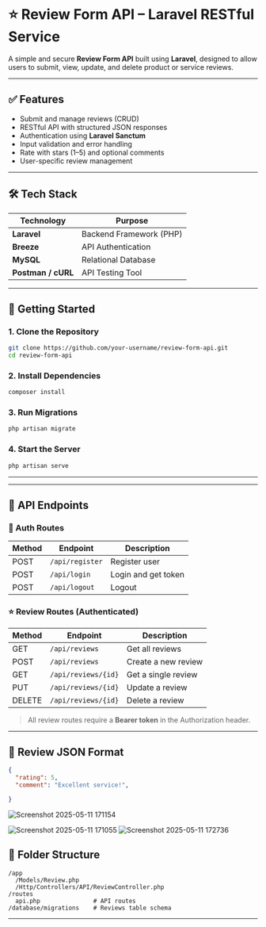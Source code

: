 

# ⭐ Review Form API – Laravel RESTful Service

A simple and secure **Review Form API** built using **Laravel**, designed to allow users to submit, view, update, and delete product or service reviews.

---

## ✅ Features

* Submit and manage reviews (CRUD)
* RESTful API with structured JSON responses
* Authentication using **Laravel Sanctum**
* Input validation and error handling
* Rate with stars (1–5) and optional comments
* User-specific review management

---

## 🛠️ Tech Stack

| Technology         | Purpose                 |
| ------------------ | ----------------------- |
| **Laravel**        | Backend Framework (PHP) |
| **Breeze**        | API Authentication      |
| **MySQL**          | Relational Database     |
| **Postman / cURL** | API Testing Tool        |

---

## 🚀 Getting Started

### 1. Clone the Repository

```bash
git clone https://github.com/your-username/review-form-api.git
cd review-form-api
```

### 2. Install Dependencies

```bash
composer install
```


### 3. Run Migrations

```bash
php artisan migrate
```

### 4. Start the Server

```bash
php artisan serve
```

---


---

## 📑 API Endpoints

### 🔑 Auth Routes

| Method | Endpoint        | Description         |
| ------ | --------------- | ------------------- |
| POST   | `/api/register` | Register user       |
| POST   | `/api/login`    | Login and get token |
| POST   | `/api/logout`   | Logout              |

### ⭐ Review Routes (Authenticated)

| Method | Endpoint            | Description         |
| ------ | ------------------- | ------------------- |
| GET    | `/api/reviews`      | Get all reviews     |
| POST   | `/api/reviews`      | Create a new review |
| GET    | `/api/reviews/{id}` | Get a single review |
| PUT    | `/api/reviews/{id}` | Update a review     |
| DELETE | `/api/reviews/{id}` | Delete a review     |

> All review routes require a **Bearer token** in the Authorization header.

---

## 📄 Review JSON Format

```json
{
  "rating": 5,
  "comment": "Excellent service!",

}
```

![Screenshot 2025-05-11 171154](https://github.com/user-attachments/assets/5f55ab97-417a-4845-919d-ce51e2d7e6af)

![Screenshot 2025-05-11 171055](https://github.com/user-attachments/assets/08200340-c073-4056-b000-af4ecb82857f)
![Screenshot 2025-05-11 172736](https://github.com/user-attachments/assets/1b9f194b-f83e-40f2-940d-9e034c3a49dc)

## 📂 Folder Structure

```
/app
  /Models/Review.php
  /Http/Controllers/API/ReviewController.php
/routes
  api.php               # API routes
/database/migrations    # Reviews table schema
```

---
